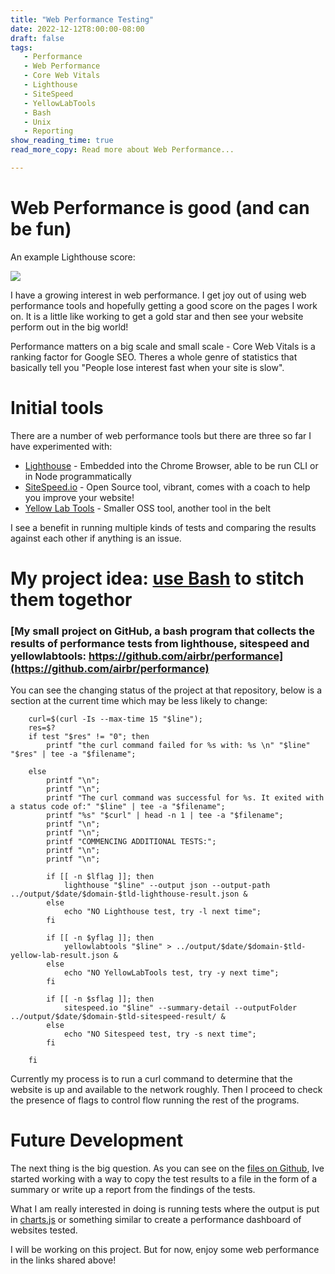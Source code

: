 ```yaml
---
title: "Web Performance Testing"
date: 2022-12-12T8:00:00-08:00
draft: false
tags: 
   - Performance
   - Web Performance
   - Core Web Vitals
   - Lighthouse
   - SiteSpeed
   - YellowLabTools
   - Bash
   - Unix
   - Reporting
show_reading_time: true
read_more_copy: Read more about Web Performance...

---
```


# Web Performance is good (and can be fun)


An example Lighthouse score:

![](/lighthouse.png)

I have a growing interest in web performance. I get joy out of using web performance tools and hopefully getting a good score on the pages I work on. It is a little like working to get a gold star and then see your website perform out in the big world!

Performance matters on a big scale and small scale - Core Web Vitals is a ranking factor for Google SEO. Theres a whole genre of statistics that basically tell you "People lose interest fast when your site is slow".

# Initial tools

There are a number of web performance tools but there are three so far I have experimented with:

* [Lighthouse](https://github.com/GoogleChrome/lighthouse) - Embedded into the Chrome Browser, able to be run CLI or in Node programmatically
* [SiteSpeed.io](https://www.sitespeed.io/) - Open Source tool, vibrant, comes with a coach to help you improve your website!
* [Yellow Lab Tools](https://yellowlab.tools/) - Smaller OSS tool, another tool in the belt

I see a benefit in running multiple kinds of tests and comparing the results against each other if anything is an issue.

# My project idea: [use Bash](https://en.wikipedia.org/wiki/Bash_(Unix_shell)) to stitch them togethor 

### [My small project on GitHub, a bash program that collects the results of performance tests from lighthouse, sitespeed and yellowlabtools: https://github.com/airbr/performance](https://github.com/airbr/performance)


You can see the changing status of the project at that repository, below is a section at the current time which may be less likely to change:

```
    curl=$(curl -Is --max-time 15 "$line");
    res=$?
    if test "$res" != "0"; then
        printf "the curl command failed for %s with: %s \n" "$line" "$res" | tee -a "$filename";
        
    else
        printf "\n";
        printf "\n";
        printf "The curl command was successful for %s. It exited with a status code of:" "$line" | tee -a "$filename";
        printf "%s" "$curl" | head -n 1 | tee -a "$filename";
        printf "\n";
        printf "\n";
        printf "COMMENCING ADDITIONAL TESTS:";
        printf "\n";
        printf "\n";

        if [[ -n $lflag ]]; then
            lighthouse "$line" --output json --output-path ../output/$date/$domain-$tld-lighthouse-result.json &
        else
            echo "NO Lighthouse test, try -l next time";
        fi

        if [[ -n $yflag ]]; then
            yellowlabtools "$line" > ../output/$date/$domain-$tld-yellow-lab-result.json &
        else
            echo "NO YellowLabTools test, try -y next time";
        fi

        if [[ -n $sflag ]]; then
            sitespeed.io "$line" --summary-detail --outputFolder ../output/$date/$domain-$tld-sitespeed-result/ &
        else
            echo "NO Sitespeed test, try -s next time";
        fi

    fi
```

Currently my process is to run a curl command to determine that the website is up and available to the network roughly. Then I proceed to check the presence of flags to control flow running the rest of the programs.


# Future Development

The next thing is the big question. As you can see on the [files on Github](https://github.com/airbr/performance/blob/main/src/battery.sh), Ive started working with a way to copy the test results to a file in the form of a summary or write up a report from the findings of the tests.

What I am really interested in doing is running tests where the output is put in [charts.js](https://www.chartjs.org/) or something similar to create a performance dashboard of websites tested.

I will be working on this project. But for now, enjoy some web performance in the links shared above!